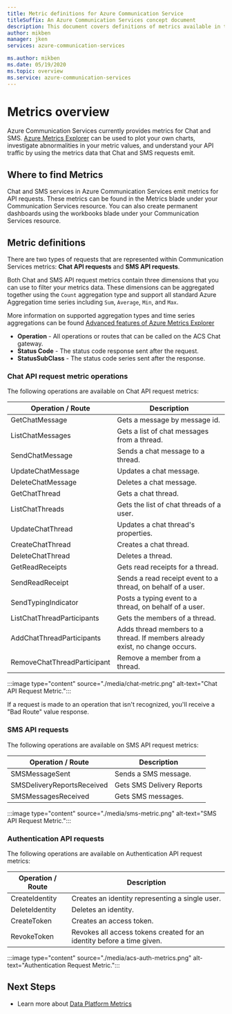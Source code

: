 ```yaml
---
title: Metric definitions for Azure Communication Service
titleSuffix: An Azure Communication Services concept document
description: This document covers definitions of metrics available in the Azure portal.
author: mikben
manager: jken
services: azure-communication-services

ms.author: mikben
ms.date: 05/19/2020
ms.topic: overview
ms.service: azure-communication-services
---
```

# Metrics overview

Azure Communication Services currently provides metrics for Chat and SMS. [Azure Metrics Explorer](../../azure-monitor/essentials/metrics-getting-started.md) can be used to plot your own charts, investigate abnormalities in your metric values, and understand your API traffic by using the metrics data that Chat and SMS requests emit.

## Where to find Metrics

Chat and SMS services in Azure Communication Services emit metrics for API requests. These metrics can be found in the Metrics blade under your Communication Services resource. You can also create permanent dashboards using the workbooks blade under your Communication Services resource.

## Metric definitions

There are two types of requests that are represented within Communication Services metrics: **Chat API requests** and **SMS API requests**.

Both Chat and SMS API request metrics contain three dimensions that you can use to filter your metrics data. These dimensions can be aggregated together using the `Count` aggregation type and support all standard Azure Aggregation time series including `Sum`, `Average`, `Min`, and `Max`.

More information on supported aggregation types and time series aggregations can be found [Advanced features of Azure Metrics Explorer](../../azure-monitor/essentials/metrics-charts.md#aggregation)

- **Operation** - All operations or routes that can be called on the ACS Chat gateway.
- **Status Code** - The status code response sent after the request.
- **StatusSubClass** - The status code series sent after the response. 


### Chat API request metric operations

The following operations are available on Chat API request metrics:

| Operation / Route    | Description                                                                                    |
| -------------------- | ---------------------------------------------------------------------------------------------- |
| GetChatMessage       | Gets a message by message id. |
| ListChatMessages     | Gets a list of chat messages from a thread. |
| SendChatMessage      | Sends a chat message to a thread. |
| UpdateChatMessage    | Updates a chat message. |
| DeleteChatMessage    | Deletes a chat message. |
| GetChatThread        | Gets a chat thread. |
| ListChatThreads      | Gets the list of chat threads of a user. |
| UpdateChatThread     | Updates a chat thread's properties. |
| CreateChatThread     | Creates a chat thread. |
| DeleteChatThread     | Deletes a thread. |
| GetReadReceipts      | Gets read receipts for a thread. |
| SendReadReceipt      | Sends a read receipt event to a thread, on behalf of a user. |
| SendTypingIndicator           | Posts a typing event to a thread, on behalf of a user. |
| ListChatThreadParticipants    | Gets the members of a thread. |
| AddChatThreadParticipants     | Adds thread members to a thread. If members already exist, no change occurs. |
| RemoveChatThreadParticipant   | Remove a member from a thread. |

:::image type="content" source="./media/chat-metric.png" alt-text="Chat API Request Metric.":::

If a request is made to an operation that isn't recognized, you'll receive a "Bad Route" value response.

### SMS API requests

The following operations are available on SMS API request metrics:

| Operation / Route    | Description                                                                                    |
| -------------------- | ---------------------------------------------------------------------------------------------- |
| SMSMessageSent       | Sends a SMS message. |
| SMSDeliveryReportsReceived     | Gets SMS Delivery Reports |
| SMSMessagesReceived      | Gets SMS messages. |


:::image type="content" source="./media/sms-metric.png" alt-text="SMS API Request Metric.":::

### Authentication API requests

The following operations are available on Authentication API request metrics:

| Operation / Route    | Description                                                                                    |
| -------------------- | ---------------------------------------------------------------------------------------------- |
| CreateIdentity       | Creates an identity representing a single user. |
| DeleteIdentity       | Deletes an identity. |
| CreateToken          | Creates an access token. |
| RevokeToken          | Revokes all access tokens created for an identity before a time given. |

:::image type="content" source="./media/acs-auth-metrics.png" alt-text="Authentication Request Metric.":::

## Next Steps

- Learn more about [Data Platform Metrics](../../azure-monitor/essentials/data-platform-metrics.md)
